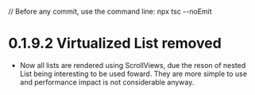 // Before any commit, use the command line: npx tsc --noEmit

# 0.1.9.2 Virtualized List removed

- Now all lists are rendered using ScrollViews, due the reson of nested List being interesting to be used foward. They are more simple to use and performance impact is not considerable anyway.